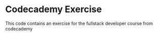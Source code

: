 # Codecademy Exercise
This code contains an exercise for the fullstack developer course from codecademy
